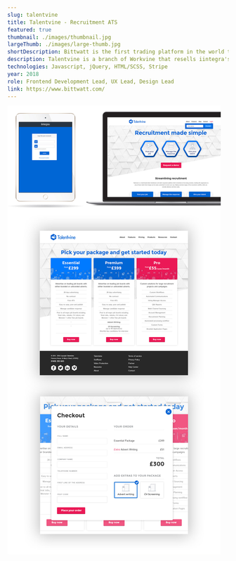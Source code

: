 ```yaml
---
slug: talentvine
title: Talentvine - Recruitment ATS
featured: true
thumbnail: ./images/thumbnail.jpg
largeThumb: ./images/large-thumb.jpg
shortDescription: Bittwatt is the first trading platform in the world that uses blockchain technology and allows energy trading.
description: Talentvine is a branch of Workvine that resells iintegra's Applicant Tracking System (iintegra). In this project I lead the UX, front end development and the design for the website and the branded iintegra application. Technology wise, the sales website has a checkout system which integrates with Stripe, Hubspot and Xero. The website was released in the summer of 2018, where it would be a self serving portal for small business looking for basic recruitment software.
technologies: Javascript, jQuery, HTML/SCSS, Stripe
year: 2018
role: Frontend Development Lead, UX Lead, Design Lead
link: https://www.bittwatt.com/
---
```


![Talentvine](./images/image1.jpg)
